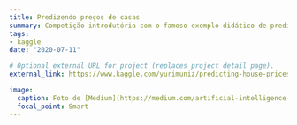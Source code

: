 ```yaml
---
title: Predizendo preços de casas
summary: Competição introdutória com o famoso exemplo didático de predição do preço de uma casa dado um conjunto de dados rotulados.
tags:
- kaggle
date: "2020-07-11"

# Optional external URL for project (replaces project detail page).
external_link: https://www.kaggle.com/yurimuniz/predicting-house-prices

image:
  caption: Foto de [Medium](https://medium.com/artificial-intelligence-solutions/make-your-own-model-to-predict-house-prices-in-python-ad843aee1e2)
  focal_point: Smart
---
```

